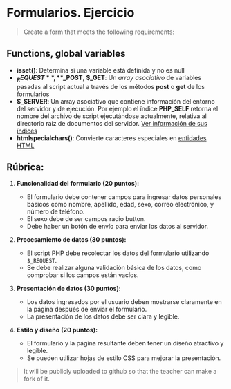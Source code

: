 # Formularios. Ejercicio

 > Create a form that meets the following requirements:

## Functions, global variables

- **isset()**: Determina si una variable está definida y no es null
- **$_REQUEST**, **$_POST**, **$_GET**: Un *array asociativo* de variables pasadas al script actual a través de los métodos **post** o **get** de los formularios
- **$_SERVER**: Un array asociativo que contiene información del entorno del servidor y de ejecución. Por ejemplo el índice **PHP_SELF** retorna el nombre del archivo de script ejecutándose actualmente, relativa al directorio raíz de documentos del servidor. [Ver información de sus índices](https://www.php.net/manual/es/reserved.variables.server.php)
- **htmlspecialchars()**: Convierte caracteres especiales en [entidades HTML](https://developer.mozilla.org/es/docs/Glossary/Entity)

## Rúbrica:

1. **Funcionalidad del formulario (20 puntos):**
   - El formulario debe contener campos para ingresar datos personales básicos como nombre, apellido, edad, sexo, correo electrónico, y número de teléfono.
   - El sexo debe de ser campos radio button.
   - Debe haber un botón de envío para enviar los datos al servidor.

2. **Procesamiento de datos (30 puntos):**
   - El script PHP debe recolectar los datos del formulario utilizando `$_REQUEST`.
   - Se debe realizar alguna validación básica de los datos, como comprobar si los campos están vacíos.

3. **Presentación de datos (30 puntos):**
   - Los datos ingresados por el usuario deben mostrarse claramente en la página después de enviar el formulario.
   - La presentación de los datos debe ser clara y legible.

4. **Estilo y diseño (20 puntos):**
   - El formulario y la página resultante deben tener un diseño atractivo y legible.
   - Se pueden utilizar hojas de estilo CSS para mejorar la presentación.


 > It will be publicly uploaded to github so that the teacher can make a fork of it.

